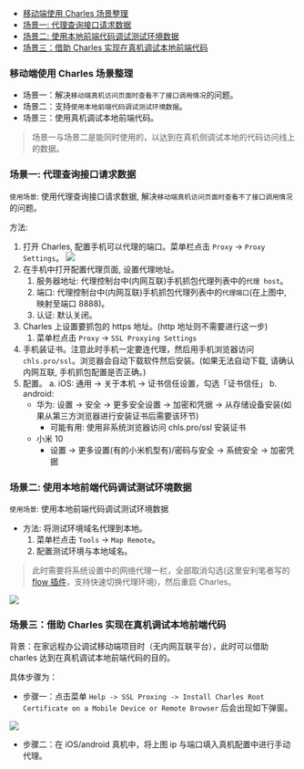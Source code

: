 <!--
abbrlink: occuidd3
-->

- [移动端使用 Charles 场景整理](#移动端使用-charles-场景整理)
- [场景一: 代理查询接口请求数据](#场景一-代理查询接口请求数据)
- [场景二: 使用本地前端代码调试测试环境数据](#场景二-使用本地前端代码调试测试环境数据)
- [场景三：借助 Charles 实现在真机调试本地前端代码](#场景三借助-charles-实现在真机调试本地前端代码)

### 移动端使用 Charles 场景整理

* 场景一：解决`移动端真机访问页面时查看不了接口调用情况`的问题。
* 场景二：支持`使用本地前端代码调试测试环境数据`。
* 场景三：使用真机调试本地前端代码。

> 场景一与场景二是能同时使用的，以达到在真机侧调试本地的代码访问线上的数据。

### 场景一: 代理查询接口请求数据

`使用场景`: 使用代理查询接口请求数据, 解决`移动端真机访问页面时查看不了接口调用情况`的问题。

方法:

1. 打开 Charles, 配置手机可以代理的端口。菜单栏点击 `Proxy` -> `Proxy Settings`。
  ![](http://with.muyunyun.cn/ec841f0461fa4b37cc333d24127785ee.jpg-400)
2. 在手机中打开配置代理页面, 设置代理地址。
   1. 服务器地址: 代理控制台中(内网互联)手机抓包代理列表中的`代理 host`。
   2. 端口: 代理控制台中(内网互联)手机抓包代理列表中的`代理端口`(在上图中, 映射至端口 8888)。
   3. 认证: 默认关闭。
3. Charles 上设置要抓包的 https 地址。(http 地址则不需要进行这一步)
   1. 菜单栏点击 `Proxy` -> `SSL Proxying Settings`
4. 手机装证书。注意此时手机一定要连代理，然后用手机浏览器访问 `chls.pro/ssl`。浏览器会自动下载软件然后安装。(如果无法自动下载, 请确认内网互联, 手机抓包配置是否正确。)
5. 配置。
   a. iOS: 通用 -> 关于本机 -> 证书信任设置，勾选「证书信任」
   b. android:
      * 华为: 设置 -> 安全 -> 更多安全设置 -> 加密和凭据 -> 从存储设备安装(如果从第三方浏览器进行安装证书后需要该环节)
        * 可能有用: 使用非系统浏览器访问 chls.pro/ssl 安装证书
      * 小米 10
        * 设置 -> 更多设置(有的小米机型有)/密码与安全 -> 系统安全 -> 加密凭据

### 场景二: 使用本地前端代码调试测试环境数据

`使用场景`: 使用本地前端代码调试测试环境数据

* 方法: 将测试环境域名代理到本地。
  1. 菜单栏点击 `Tools` -> `Map Remote`。
  2. 配置测试环境与本地域名。

> 此时需要将系统设置中的网络代理一栏，全部取消勾选(这里安利笔者写的 [flow 插件](https://)，支持快速切换代理环境)，然后重启 Charles。

![](http://with.muyunyun.cn/863fdb087e9b32eabf0c4b3a607235f8.jpg)

### 场景三：借助 Charles 实现在真机调试本地前端代码

背景：在家远程办公调试移动端项目时（无内网互联平台），此时可以借助 charles 达到在真机调试本地前端代码的目的。

具体步骤为：

* 步骤一：点击菜单 `Help -> SSL Proxing -> Install Charles Root Certificate on a Mobile Device or Remote Browser` 后会出现如下弹窗。

![](http://with.muyunyun.cn/dadcb8e1264e121d3c5906c094e17515.jpg)

* 步骤二：在 iOS/android 真机中，将上图 ip 与端口填入真机配置中进行手动代理。
